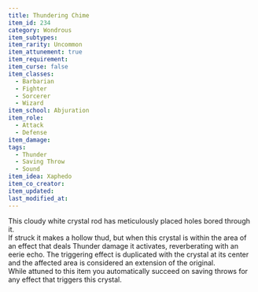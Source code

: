 ```yaml
---
title: Thundering Chime
item_id: 234
category: Wondrous
item_subtypes: 
item_rarity: Uncommon
item_attunement: true
item_requirement: 
item_curse: false
item_classes: 
  - Barbarian
  - Fighter
  - Sorcerer
  - Wizard
item_school: Abjuration
item_role: 
  - Attack
  - Defense
item_damage: 
tags:
  - Thunder
  - Saving Throw
  - Sound
item_idea: Xaphedo
item_co_creator: 
item_updated: 
last_modified_at: 
---
```


This cloudy white crystal rod has meticulously placed holes bored through it.   
If struck it makes a hollow thud, but when this crystal is within the area of an effect that deals Thunder damage it activates, reverberating with an eerie echo. The triggering effect is duplicated with the crystal at its center and the affected area is considered an extension of the original.  
While attuned to this item you automatically succeed on saving throws for any effect that triggers this crystal.
